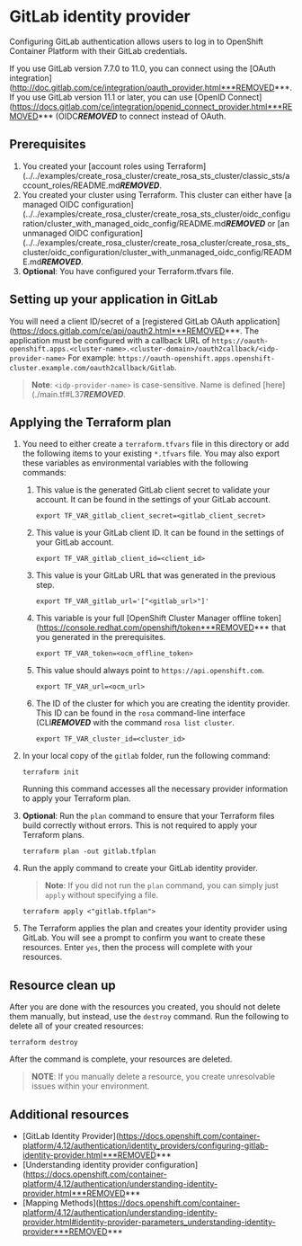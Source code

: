 # GitLab identity provider

Configuring GitLab authentication allows users to log in to OpenShift Container Platform with their GitLab credentials.

If you use GitLab version 7.7.0 to 11.0, you can connect using the [OAuth integration](http://doc.gitlab.com/ce/integration/oauth_provider.html***REMOVED***. If you use GitLab version 11.1 or later, you can use [OpenID Connect](https://docs.gitlab.com/ce/integration/openid_connect_provider.html***REMOVED*** (OIDC***REMOVED*** to connect instead of OAuth.

## Prerequisites

1. You created your [account roles using Terraform](../../examples/create_rosa_cluster/create_rosa_sts_cluster/classic_sts/account_roles/README.md***REMOVED***.
1. You created your cluster using Terraform. This cluster can either have [a managed OIDC configuration](../../examples/create_rosa_cluster/create_rosa_sts_cluster/oidc_configuration/cluster_with_managed_oidc_config/README.md***REMOVED*** or [an unmanaged OIDC configuration](../../examples/create_rosa_cluster/create_rosa_cluster/create_rosa_sts_cluster/oidc_configuration/cluster_with_unmanaged_oidc_config/README.md***REMOVED***.
1. **Optional**: You have configured your Terraform.tfvars file.

## Setting up your application in GitLab

You will need a client ID/secret of a [registered GitLab OAuth application](https://docs.gitlab.com/ce/api/oauth2.html***REMOVED***. 
The application must be configured with a callback URL of `https://oauth-openshift.apps.<cluster-name>.<cluster-domain>/oauth2callback/<idp-provider-name>`
For example:
`https://oauth-openshift.apps.openshift-cluster.example.com/oauth2callback/Gitlab`.

> **Note**: `<idp-provider-name>` is case-sensitive. Name is defined [here](./main.tf#L37***REMOVED***.

## Applying the Terraform plan

1. You need to either create a `terraform.tfvars` file in this directory or add the following items to your existing `*.tfvars` file. You may also export these variables as environmental variables with the following commands:
      1.  This value is the generated GitLab client secret to validate your account. It can be found in the settings of your GitLab account.
          ```
          export TF_VAR_gitlab_client_secret=<gitlab_client_secret>
          ```
      1.  This value is your GitLab client ID. It can be found in the settings of your GitLab account.   
          ```
          export TF_VAR_gitlab_client_id=<client_id>
          ```
      1.  This value is your GitLab URL that was generated in the previous step.  
          ```
          export TF_VAR_gitlab_url='["<gitlab_url>"]'
          ```
      1.  This variable is your full [OpenShift Cluster Manager offline token](https://console.redhat.com/openshift/token***REMOVED*** that you generated in the prerequisites.  
          ```
          export TF_VAR_token=<ocm_offline_token> 
          ```
      1.  This value should always point to `https://api.openshift.com`.
          ```
          export TF_VAR_url=<ocm_url>
          ```
      1.  The ID of the cluster for which you are creating the identity provider. This ID can be found in the `rosa` command-line interface (CLI***REMOVED*** with the command `rosa list cluster`. 
          ```
          export TF_VAR_cluster_id=<cluster_id>
          ```
1. In your local copy of the `gitlab` folder, run the following command:
   ````
   terraform init
   ````
   Running this command accesses all the necessary provider information to apply your Terraform plan.
1. **Optional**: Run the `plan` command to ensure that your Terraform files build correctly without errors. This is not required to apply your Terraform plans.
   ````
   terraform plan -out gitlab.tfplan
   ````
1. Run the apply command to create your GitLab identity provider. 

   > **Note**: If you did not run the `plan` command, you can simply just `apply` without specifying a file.

    ````
    terraform apply <"gitlab.tfplan">
    ````
1. The Terraform applies the plan and creates your identity provider using GitLab. You will see a prompt to confirm you want to create these resources. Enter `yes`, then the process will complete with your resources.

## Resource clean up

After you are done with the resources you created, you should not delete them manually, but instead, use the `destroy` command. Run the following to delete all of your created resources:
  
```
terraform destroy
```

After the command is complete, your resources are deleted.

> **NOTE**: If you manually delete a resource, you create unresolvable issues within your environment.

## Additional resources

 - [GitLab Identity Provider](https://docs.openshift.com/container-platform/4.12/authentication/identity_providers/configuring-gitlab-identity-provider.html***REMOVED***
 - [Understanding identity provider configuration](https://docs.openshift.com/container-platform/4.12/authentication/understanding-identity-provider.html***REMOVED***
 - [Mapping Methods](https://docs.openshift.com/container-platform/4.12/authentication/understanding-identity-provider.html#identity-provider-parameters_understanding-identity-provider***REMOVED***
